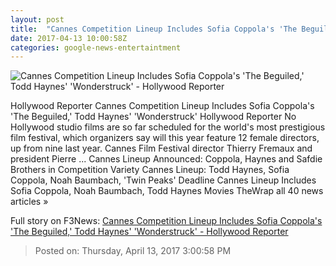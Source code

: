 ```yaml
---
layout: post
title:  "Cannes Competition Lineup Includes Sofia Coppola's 'The Beguiled,' Todd Haynes' 'Wonderstruck' - Hollywood Reporter"
date: 2017-04-13 10:00:58Z
categories: google-news-entertaintment
---
```


![Cannes Competition Lineup Includes Sofia Coppola's 'The Beguiled,' Todd Haynes' 'Wonderstruck' - Hollywood Reporter](http://cdn4.thr.com/sites/default/files/2017/03/cannes_festival_poster_drupal.jpg)

Hollywood Reporter Cannes Competition Lineup Includes Sofia Coppola's 'The Beguiled,' Todd Haynes' 'Wonderstruck' Hollywood Reporter No Hollywood studio films are so far scheduled for the world's most prestigious film festival, which organizers say will this year feature 12 female directors, up from nine last year. Cannes Film Festival director Thierry Fremaux and president Pierre ... Cannes Lineup Announced: Coppola, Haynes and Safdie Brothers in Competition Variety Cannes Lineup: Todd Haynes, Sofia Coppola, Noah Baumbach, 'Twin Peaks' Deadline Cannes Lineup Includes Sofia Coppola, Noah Baumbach, Todd Haynes Movies TheWrap all 40 news articles »


Full story on F3News: [Cannes Competition Lineup Includes Sofia Coppola's 'The Beguiled,' Todd Haynes' 'Wonderstruck' - Hollywood Reporter](http://www.f3nws.com/n/AvtEFC)

> Posted on: Thursday, April 13, 2017 3:00:58 PM
